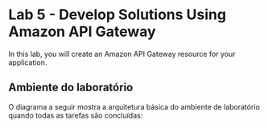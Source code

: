 # Lab 5 - Develop Solutions Using Amazon API Gateway
In this lab, you will create an Amazon API Gateway resource for your application.

## Ambiente do laboratório
O diagrama a seguir mostra a arquitetura básica do ambiente de laboratório quando todas as tarefas são concluídas:

